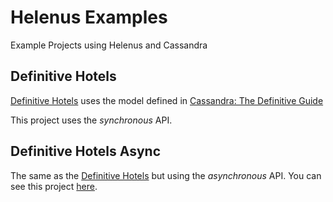 # Helenus Examples
Example Projects using Helenus and Cassandra

## Definitive Hotels
[Definitive Hotels](definitive-hotels) uses the model defined in [Cassandra: The Definitive Guide](https://www.oreilly.com/library/view/cassandra-the-definitive/9781098115159/)

This project uses the _synchronous_ API.

## Definitive Hotels Async
The same as the [Definitive Hotels](#definitive-hotels) but using the _asynchronous_ API.
You can see this project [here](definitive-hotels-async).
